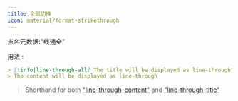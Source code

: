 ```yaml
---
title: 全部切换
icon: material/format-strikethrough
---
```


点名元数据:"线通全"

用法 :
```md
> [!info|line-through-all] The title will be displayed as line-through
> The content will be displayed as line-through
```
> Shorthand for both ["line-through-content"](../content-styling/page-13.md) and ["line-through-title"](../title-styling/page-23.md)